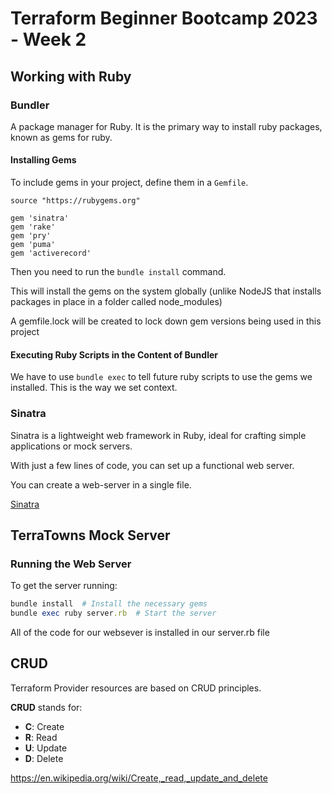 # Terraform Beginner Bootcamp 2023 - Week 2

## Working with Ruby

### Bundler

A package manager for Ruby. It is the primary way to install ruby packages, known as gems for ruby.

#### Installing Gems

To include gems in your project, define them in a `Gemfile`.

```Gemfile
source "https://rubygems.org"

gem 'sinatra'
gem 'rake'
gem 'pry'
gem 'puma'
gem 'activerecord'
```

Then you need to run the `bundle install` command.

This will install the gems on the system globally (unlike NodeJS that installs packages in place in a folder called node_modules)

A gemfile.lock will be created to lock down gem versions being used in this project

#### Executing Ruby Scripts in the Content of Bundler

We have to use `bundle exec` to tell future ruby scripts to use the gems we installed. This is the way we set context.

### Sinatra 

Sinatra is a lightweight web framework in Ruby, ideal for crafting simple applications or mock servers.

With just a few lines of code, you can set up a functional web server.

You can create a web-server in a single file.

[Sinatra](https://sinatrarb.com)

## TerraTowns Mock Server

### Running the Web Server

To get the server running:

```rb
bundle install  # Install the necessary gems
bundle exec ruby server.rb  # Start the server
```

All of the code for our websever is installed in our server.rb file

## CRUD

Terraform Provider resources are based on CRUD principles.

**CRUD** stands for:

- **C**: Create
- **R**: Read
- **U**: Update
- **D**: Delete

https://en.wikipedia.org/wiki/Create,_read,_update_and_delete 

